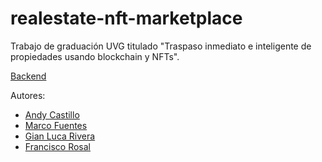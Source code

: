 # realestate-nft-marketplace

Trabajo de graduación UVG titulado "Traspaso inmediato e inteligente de propiedades usando blockchain y NFTs".

[Backend](https://github.com/UVG-Teams/realestate-nft-marketplace)

Autores:
- [Andy Castillo](https://github.com/Andy5am)
- [Marco Fuentes](https://github.com/marcofuentes05)
- [Gian Luca Rivera](https://github.com/LucaBia)
- [Francisco Rosal](https://github.com/FR98)
